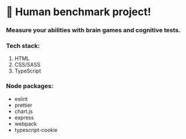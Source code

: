 # 🚀 Human benchmark project!
### Measure your abilities with brain games and cognitive tests.
### Tech stack:
1. HTML
2. CSS/SASS
3. TypeScript

### Node packages:
- eslint
- prettier
- chart.js
- express
- webpack
- typescript-cookie
